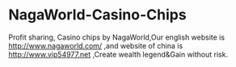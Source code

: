 # NagaWorld-Casino-Chips
Profit sharing, Casino chips by NagaWorld,Our english website is http://www.nagaworld.com/ ,and website of china is http://www.vip54977.net ,Create wealth legend&Gain without risk.
